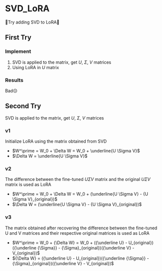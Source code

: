 # SVD_LoRA

💪Try adding SVD to LoRA💪

## First Try

### Implement

1. SVD is applied to the matrix, get $U$, $\Sigma$, $V$ matrices
2. Using LoRA in $U$ matrix

### Results
Bad😔

## Second Try

SVD is applied to the matrix, get $U$, $\Sigma$, $V$ matrices

### v1

Initialize LoRA using the matrix obtained from SVD

+ $W^\prime = W_0 + \Delta W = W_0 + \underline{U \Sigma V}$
+ $\Delta W = \underline{U \Sigma V}$

### v2

The difference between the fine-tuned $U \Sigma V$ matrix and the original $U \Sigma V$ matrix is used as LoRA

+ $W^\prime = W_0 + \Delta W = W_0 + (\underline{U \Sigma V} - {U \Sigma V}_{original})$
+ $\Delta W = (\underline{U \Sigma V} - {U \Sigma V}_{original})$

### v3

The matrix obtained after recovering the difference between the fine-tuned U and V matrices and their respective original matrices is used as LoRA

+ $W^\prime = W_0 + {\Delta W} = W_0 + ({\underline U} - U_{original})({\underline {\Sigma}} - {\Sigma}_{original})({\underline V} - V_{original})$
+ ${\Delta W} = ({\underline U} - U_{original})({\underline {\Sigma}} - {\Sigma}_{original})({\underline V} - V_{original})$
